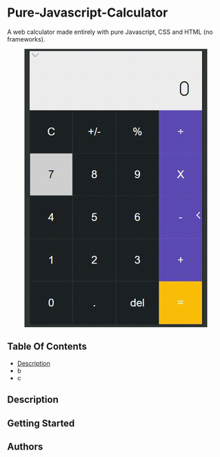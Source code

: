 # Pure-Javascript-Calculator

A web calculator made entirely with pure Javascript, CSS and HTML (no frameworks).

<p align="center">
    <img src="calc.gif">
</p>

## Table Of Contents
- [Description](#Description)
- b
- c

## Description

## Getting Started

## Authors
